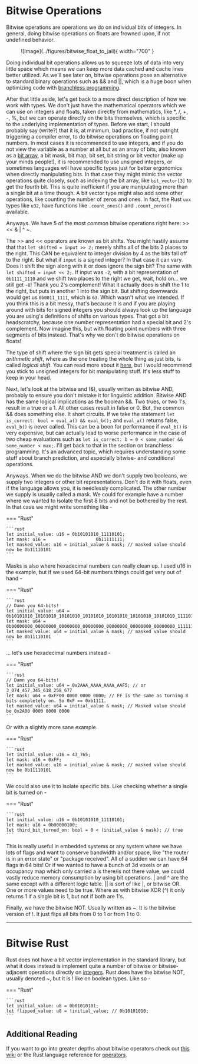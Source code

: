 # Bitwise Operations
Bitwise operations are operations we do on individual bits of integers. In general, doing bitwise operations on
floats are frowned upon, if not undefined behavior.

<figure markdown>
![Image](../figures/bitwise_float_to_jail){ width="700" }
</figure>

Doing individual bit operations allows us to squeeze lots of data into very little space which means we can
keep more data cached and cache lines better utilized. As we'll see later on, bitwise operations pose an
alternative to standard binary operations such as && and ||, which is a huge boon when optimizing code with
[branchless programming][3].

After that little aside, let's get back to a more direct description of how we work with types.
We don't just have the mathematical operators which we can use on integers and floats, taken
directly from mathematics, like *, /, +, -, %, but we can operate directly on the bits themselves, which
is specific to the underlying implementation of types. Before we start, I should probably say (write?) that
it is, at minimum, bad practice, if not outright triggering a compiler error, to do bitwise operations on
floating point numbers. In most cases it is recommended to use integers, and if you do not view the
variable as a number at all but as an array of bits, also known as a
[bit array][5], a bit mask, bit map, bit set, bit string or bit vector
(make up your minds people!), it is recommended to use unsigned integers, or sometimes languages will have
specific types just for better ergonomics when directly manipulating bits. In that case they might mimic
the vector operations quite closely, such as indexing the bit array, like ```bit_vector[3]``` to get the fourth
bit. This is quite inefficient if you are manipulating more than a single bit at a time though. A bit vector type
might also add some other operations, like counting the number of zeros and ones. In fact, the Rust ```uxx```
types like ```u32```, have functions like ```.count_ones()``` and ```.count_zeros()``` available.

Anyways. We have 5 of the most common bitwise operations right here: >> << & | ^ ~.

The >> and << operators are known as bit shifts. You might hastily assume that that ```let shifted = input >> 2;```
merely shifts all of the bits 2 places to the right. This CAN be equivalent to integer division by 4 as the
bits fall off to the right. But what if ```input``` is a signed integer? In that case it can vary. Does
it shift the sign along with it or does ignore the sign bit? The same with ```let shifted = input << 2;```.
If input was ```-2```, with a bit representation of ```0b1111_1110``` and we shift two places to the right we
get, wait, hold on... we still get ```-8```! Thank you 2's complement! What it actually does is shift the 1 to
the right, but puts in another 1 into the sign bit. But shifting downwards would get us ```0b0011_1111```,
which is ```63```. Which wasn't what we intended. If you think this is a bit messy, that's because it is
and if you are playing around with bits for signed integers you should always look up the language you
are using's definitions of shifts on various types. That got a bit headscratchy, because one number
representation had a special bit and 2's complement. Now imagine this, but with floating point numbers with
three segments of bits instead. That's why we don't do bitwise operations on floats!

The type of shift where the sign bit gets special treatment is called an *arithmetic shift*, where as the one
treating the whole thing as just bits, is called *logical shift*. You can read more about it [here][4], but
I would recommend you stick to unsigned integers for bit manipulating stuff. It's less stuff to keep in your head.

Next, let's look at the bitwise and (&), usually written as bitwise AND, probably to ensure you don't mistake it for
linguistic addition. Bitwise AND has the same logical implications as the boolean &&. Two trues, or two 1's, result
in a true or a 1. All other cases result in false or 0. But, the common && does something else. It short circuits.
If we take the statement ```let is_correct: bool = eval_a() && eval_b();``` and ```eval_a()``` returns false,
```eval_b()``` is never called. This can be a boon for performance if ```eval_b()``` is very expensive, but
can actually lead to worse performance in the case of two cheap evaluations such as
```let is_correct: b = 0 < some_number && some_number < max;```. I'll get back to that in
the section on branchless programming. It's an advanced topic, which requires understanding some stuff about
branch prediction, and especially bitwise- and conditional operations.

Anyways. When we do the bitwise AND we don't supply two booleans, we supply two integers or other bit
representations. Don't do it with floats, even if the language allows you, it is needlessly complicated. The
other number we supply is usually called a mask. We could for example have a number where we wanted to
isolate the first 8 bits and not be bothered by the rest. In that case we might write something like -

=== "Rust"

    ```rust
    let initial_value: u16 = 0b10101010_11110101;
    let mask: u16 =                   0b11111111;
    let masked_value: u16 = initial_value & mask; // masked value should now be 0b11110101
    ```

Masks is also where hexadecimal numbers can really clean up. I used u16 in the example, but if we used
64-bit numbers things could get very out of hand -

=== "Rust"

    ```rust
    // Damn you 64-bits!
    let initial_value: u64 = 0b10101010_10101010_10101010_10101010_10101010_10101010_10101010_11110101;
    let mask: u64 =          0b00000000_00000000_00000000_00000000_00000000_00000000_00000000_11111111;
    let masked_value: u64 = initial_value & mask; // masked value should now be 0b11110101
    ```

... let's use hexadecimal numbers instead -

=== "Rust"

    ```rust
    // Damn you 64-bits!
    let initial_value: u64 = 0x2AAA_AAAA_AAAA_AAF5; // or 3_074_457_345_618_258_677 
    let mask: u64 = 0xFF00 0000 0000 0000; // FF is the same as turning 8 bits completely on. So 0xF == 0xb1111.
    let masked_value: u64 = initial_value & mask; // Masked value should be 0x2A00 0000 0000 0000
    ```

Or with a slightly more sane example.

=== "Rust"

    ```rust
    let initial_value: u16 = 43_765;
    let mask: u16 = 0xFF;
    let masked_value: u16 = initial_value & mask; // masked value should now be 0b11110101
    ```

We could also use it to isolate specific bits. Like checking whether a single bit is turned on -

=== "Rust"

    ```rust
    let initial_value: u16 = 0b10101010_11110101;
    let mask: u16 = 0b00000100;
    let third_bit_turned_on: bool = 0 < (initial_value & mask); // true
    ```

This is really useful in embedded systems or any system where we have lots of flags and want to conserve
bandwidth and/or space, like "the router is in an error state" or "package received". All of a sudden we can
have 64 flags in 64 bits! Or if we wanted to have a bunch of 3d voxels or an occupancy map which only carried
a is there/is not there value, we could vastly reduce memory consumption by using bit operations. | and ^
are the same except with a different logic table. || is sort of like |, or bitwise OR. One or more values
need to be true. Where as with bitwise XOR (^) it only returns 1 if a single bit is 1, but not if both are
1's.

Finally, we have the bitwise NOT. Usually written as ~. It is the bitwise version of !. It just flips all bits
from 0 to 1 or from 1 to 0.

_________________

# Bitwise Rust
Rust does not have a bit vector implementation in the standard library, but what it does instead is implement
quite a number of bitwise or bitwise-adjacent operations directly on
[integers][0]. Rust does have the bitwise NOT, usually denoted ~, but it is ! like on boolean types. Like so -

=== "Rust"

    ```rust
    let initial_value: u8 = 0b01010101;
    let flipped_value: u8 = !initial_value; // 0b10101010;
    ```

## Additional Reading
If you want to go into greater depths about bitwise operators check out [this wiki][1] or the Rust language
reference for [operators][2].

[0]: https://doc.rust-lang.org/std/primitive.u32.html#method.rotate_left
[1]: https://en.wikipedia.org/wiki/Bitwise_operation
[2]: https://doc.rust-lang.org/reference/expressions/operator-expr.html
[3]: https://absorensen.github.io/numbers_go_brrrr/m4_real_time_systems/s4_branchless_programming/
[4]: https://open4tech.com/logical-vs-arithmetic-shift/
[5]: https://en.wikipedia.org/wiki/Bit_array
